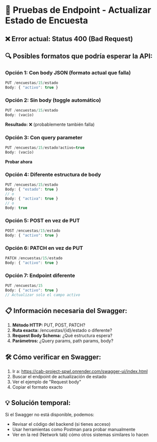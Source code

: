 # 🧪 Pruebas de Endpoint - Actualizar Estado de Encuesta

## ❌ Error actual: Status 400 (Bad Request)

## 🔍 Posibles formatos que podría esperar la API:

### Opción 1: Con body JSON (formato actual que falla)
```javascript
PUT /encuestas/15/estado
Body: { "activo": true }
```

### Opción 2: Sin body (toggle automático)
```javascript
PUT /encuestas/15/estado
Body: (vacío)
```
**Resultado:** ❌ (probablemente también falla)

### Opción 3: Con query parameter
```javascript
PUT /encuestas/15/estado?activo=true
Body: (vacío)
```
**Probar ahora**

### Opción 4: Diferente estructura de body
```javascript
PUT /encuestas/15/estado
Body: { "estado": true }
// o
Body: { "activa": true }
// o  
Body: true
```

### Opción 5: POST en vez de PUT
```javascript
POST /encuestas/15/estado
Body: { "activo": true }
```

### Opción 6: PATCH en vez de PUT
```javascript
PATCH /encuestas/15/estado
Body: { "activo": true }
```

### Opción 7: Endpoint diferente
```javascript
PUT /encuestas/15
Body: { "activo": true }
// Actualizar solo el campo activo
```

## 📋 Información necesaria del Swagger:

1. **Método HTTP:** PUT, POST, PATCH?
2. **Ruta exacta:** /encuestas/{id}/estado o diferente?
3. **Request Body Schema:** ¿Qué estructura espera?
4. **Parámetros:** ¿Query params, path params, body?

## 🛠️ Cómo verificar en Swagger:

1. Ir a: https://cab-project-spwl.onrender.com/swagger-ui/index.html
2. Buscar el endpoint de actualización de estado
3. Ver el ejemplo de "Request body"
4. Copiar el formato exacto

## 💡 Solución temporal:

Si el Swagger no está disponible, podemos:
- Revisar el código del backend (si tienes acceso)
- Usar herramientas como Postman para probar manualmente
- Ver en la red (Network tab) cómo otros sistemas similares lo hacen
